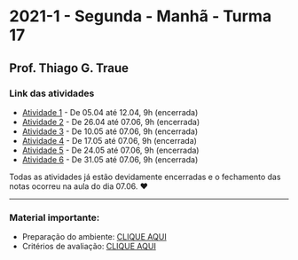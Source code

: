 # 2021-1 - Segunda - Manhã - Turma 17
## Prof. Thiago G. Traue


### Link das atividades

 - [Atividade 1](https://forms.gle/mjqqat87A44EX19M9) - De 05.04 até 12.04, 9h (encerrada)
 - [Atividade 2](https://forms.gle/uqnYf67rfyqNdjrw5) - De 26.04 até 07.06, 9h (encerrada)
 - [Atividade 3](https://forms.gle/dWRyvJQoW6qQdUfGA) - De 10.05 até 07.06, 9h (encerrada)
 - [Atividade 4](https://forms.gle/N68kFSPW4tsSQNWVA) - De 17.05 até 07.06, 9h (encerrada)
 - [Atividade 5](https://forms.gle/iF4FvfpAjT46Qckm6) - De 24.05 até 07.06, 9h (encerrada)
 - [Atividade 6](https://forms.gle/oeBWnxoDMAKYTMKj8) - De 31.05 até 07.06, 9h (encerrada)


Todas as atividades já estão devidamente encerradas e o fechamento das notas ocorreu na aula do dia 07.06. ❤️

***

### Material importante:

- Preparação do ambiente: [CLIQUE AQUI](https://github.com/traue/2021-1_segunda_manha/wiki/Prepara%C3%A7%C3%A3o-do-Ambiente-de-desenvolvimento)
- Critérios de avaliação: [CLIQUE AQUI](https://github.com/traue/2021-1_segunda_manha/wiki/Crit%C3%A9rios-de-avalia%C3%A7%C3%A3o)
